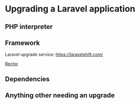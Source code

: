 # Upgrading a Laravel application

## PHP interpreter

## Framework

Laravel upgrade service: https://laravelshift.com/

[Rector](https://github.com/rectorphp/rector-laravel)

## Dependencies

## Anything other needing an upgrade
